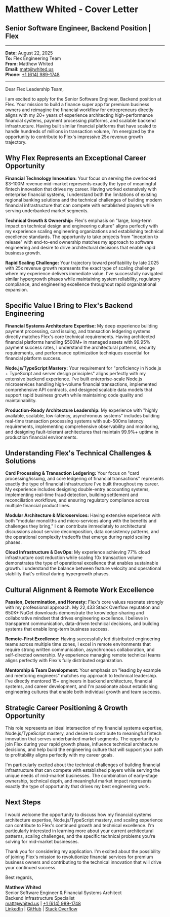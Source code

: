 # Matthew Whited - Cover Letter
## Senior Software Engineer, Backend Position | Flex

---

**Date:** August 22, 2025  
**To:** Flex Engineering Team  
**From:** Matthew Whited  
**Email:** [matt@whited.us](mailto:matt@whited.us)  
**Phone:** [+1 (614) 989-1748](tel:+16149891748)

---

Dear Flex Leadership Team,

I am excited to apply for the Senior Software Engineer, Backend position at Flex. Your mission to build a finance super app for premium business owners and reimagine the financial workflow for entrepreneurs directly aligns with my 20+ years of experience architecting high-performance financial systems, payment processing platforms, and scalable backend infrastructure. Having built similar financial platforms that have scaled to handle hundreds of millions in transaction volume, I'm energized by the opportunity to contribute to Flex's impressive 25x revenue growth trajectory.

## Why Flex Represents an Exceptional Career Opportunity

**Financial Technology Innovation:** Your focus on serving the overlooked $3-100M revenue mid-market represents exactly the type of meaningful fintech innovation that drives my career. Having worked extensively with enterprise financial systems, I understand both the limitations of existing regional banking solutions and the technical challenges of building modern financial infrastructure that can compete with established players while serving underbanked market segments.

**Technical Growth & Ownership:** Flex's emphasis on "large, long-term impact on technical design and engineering culture" aligns perfectly with my experience scaling engineering organizations and establishing technical excellence standards. The opportunity to take projects from "inception to release" with end-to-end ownership matches my approach to software engineering and desire to drive architectural decisions that enable rapid business growth.

**Rapid Scaling Challenge:** Your trajectory toward profitability by late 2025 with 25x revenue growth represents the exact type of scaling challenge where my experience delivers immediate value. I've successfully navigated similar hypergrowth phases while maintaining system reliability, regulatory compliance, and engineering excellence throughout rapid organizational expansion.

## Specific Value I Bring to Flex's Backend Engineering

**Financial Systems Architecture Expertise:** My deep experience building payment processing, card issuing, and transaction ledgering systems directly matches Flex's core technical requirements. Having architected financial platforms handling $500M+ in managed assets with 99.95% payment success rates, I understand the architectural patterns, security requirements, and performance optimization techniques essential for financial platform success.

**Node.js/TypeScript Mastery:** Your requirement for "proficiency in Node.js + TypeScript and server design principles" aligns perfectly with my extensive backend experience. I've built enterprise-scale Node.js microservices handling high-volume financial transactions, implemented comprehensive API contracts, and designed scalable data models that support rapid business growth while maintaining code quality and maintainability.

**Production-Ready Architecture Leadership:** My experience with "highly available, scalable, low-latency, asynchronous systems" includes building real-time transaction processing systems with sub-500ms latency requirements, implementing comprehensive observability and monitoring, and designing fault-tolerant architectures that maintain 99.9%+ uptime in production financial environments.

## Understanding Flex's Technical Challenges & Solutions

**Card Processing & Transaction Ledgering:** Your focus on "card processing/issuing, and core ledgering of financial transactions" represents exactly the type of financial infrastructure I've built throughout my career. My experience includes designing double-entry accounting systems, implementing real-time fraud detection, building settlement and reconciliation workflows, and ensuring regulatory compliance across multiple financial product lines.

**Modular Architecture & Microservices:** Having extensive experience with both "modular monoliths and micro-services along with the benefits and challenges they bring," I can contribute immediately to architectural discussions about service decomposition, data consistency patterns, and the operational complexity tradeoffs that emerge during rapid scaling phases.

**Cloud Infrastructure & DevOps:** My experience achieving 77% cloud infrastructure cost reduction while scaling 10x transaction volume demonstrates the type of operational excellence that enables sustainable growth. I understand the balance between feature velocity and operational stability that's critical during hypergrowth phases.

## Cultural Alignment & Remote Work Excellence

**Passion, Determination, and Honesty:** Flex's core values resonate strongly with my professional approach. My 22,433 Stack Overflow reputation and 650K+ NuGet downloads demonstrate the knowledge-sharing and collaborative mindset that drives engineering excellence. I believe in transparent communication, data-driven technical decisions, and building systems that enable long-term business success.

**Remote-First Excellence:** Having successfully led distributed engineering teams across multiple time zones, I excel in remote environments that require strong written communication, asynchronous collaboration, and self-directed ownership. My experience managing remote technical teams aligns perfectly with Flex's fully distributed organization.

**Mentorship & Team Development:** Your emphasis on "leading by example and mentoring engineers" matches my approach to technical leadership. I've directly mentored 15+ engineers in backend architecture, financial systems, and career development, and I'm passionate about establishing engineering cultures that enable both individual growth and team success.

## Strategic Career Positioning & Growth Opportunity

This role represents an ideal intersection of my financial systems expertise, Node.js/TypeScript mastery, and desire to contribute to meaningful fintech innovation that serves underbanked market segments. The opportunity to join Flex during your rapid growth phase, influence technical architecture decisions, and help build the engineering culture that will support your path to profitability aligns perfectly with my career goals.

I'm particularly excited about the technical challenges of building financial infrastructure that can compete with established players while serving the unique needs of mid-market businesses. The combination of early-stage ownership, technical depth, and meaningful market impact represents exactly the type of opportunity that drives my best engineering work.

## Next Steps

I would welcome the opportunity to discuss how my financial systems architecture expertise, Node.js/TypeScript mastery, and scaling experience can contribute to Flex's continued growth and technical excellence. I'm particularly interested in learning more about your current architectural patterns, scaling challenges, and the specific technical problems you're solving for mid-market businesses.

Thank you for considering my application. I'm excited about the possibility of joining Flex's mission to revolutionize financial services for premium business owners and contributing to the technical innovation that will drive your continued success.

Best regards,

**Matthew Whited**  
Senior Software Engineer & Financial Systems Architect  
Backend Infrastructure Specialist  
[matt@whited.us](mailto:matt@whited.us) | [+1 (614) 989-1748](tel:+16149891748)  
[LinkedIn](https://www.linkedin.com/in/mwwhited/) | [GitHub](https://github.com/mwwhited) | [Stack Overflow](http://stackoverflow.com/users/89586/matthew-whited)